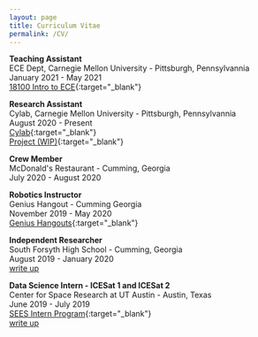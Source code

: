 ```yaml
---
layout: page
title: Curriculum Vitae
permalink: /CV/
---
```

**Teaching Assistant**  
ECE Dept, Carnegie Mellon University - Pittsburgh, Pennsylvannia  
January 2021 - May 2021  
[18100 Intro to ECE](https://courses.ece.cmu.edu/18100){:target="_blank"}


**Research Assistant**  
Cylab, Carnegie Mellon University - Pittsburgh, Pennsylvannia  
August 2020 - Present  
[Cylab](https://cylab.cmu.edu){:target="_blank"}  
[Project (WIP)](/PittsburghModel){:target="_blank"}


**Crew Member**  
McDonald's Restaurant - Cumming, Georgia  
July 2020 - August 2020  


**Robotics Instructor**  
Genius Hangout - Cumming Georgia  
November 2019 - May 2020  
[Genius Hangouts](https://geniushangout.com){:target="_blank"}


**Independent Researcher**  
South Forsyth High School - Cumming, Georgia  
August 2019 - January 2020  
[write up](https://mnguyen.studio/2020/05/15/laptop-cpu-complexity-and-ionizing-radiation.html)


**Data Science Intern - ICESat 1 and ICESat 2**  
Center for Space Research at UT Austin - Austin, Texas  
June 2019 - July 2019  
[SEES Intern Program](http://www.tsgc.utexas.edu/sees-internship/){:target="_blank"}   
[write up](https://mnguyen.studio/2019/06/01/nasa-internship.html)
